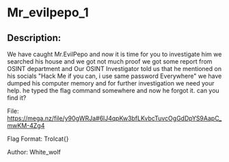 
# Mr_evilpepo_1
## Description:
We have caught Mr.EvilPepo and now it is time for you to investigate him we searched his house and we got not much proof we got some report from OSINT department and Our OSINT Investigator told us that he mentioned on his socials "Hack Me if you can, i use same password Everywhere"  we have dumped his computer memory and for further investigation we need your help.
he typed the flag command somewhere and now he forgot it. can you find it?

File: https://mega.nz/file/y90gWRJa#6lJ4qpKw3bfLKvbcTuvcOgGdDpYS9AapC_mwKM-4Zg4

Flag Format: Trolcat{}

Author: White_wolf

